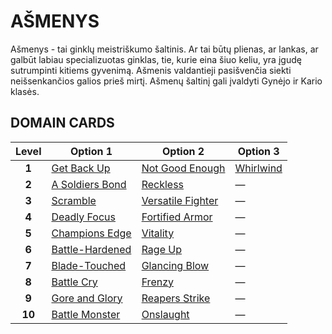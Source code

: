 # AŠMENYS

Ašmenys - tai ginklų meistriškumo šaltinis. Ar tai būtų plienas, ar lankas, ar galbūt labiau specializuotas ginklas, tie, kurie eina šiuo keliu, yra įgudę sutrumpinti kitiems gyvenimą. Ašmenis valdantieji pasišvenčia siekti neišsenkančios galios prieš mirtį. Ašmenų šaltinį gali įvaldyti Gynėjo ir Kario klasės.

## DOMAIN CARDS

| **Level** | **Option 1**                                           | **Option 2**                                             | **Option 3**                           |
| :-------: | ------------------------------------------------------ | -------------------------------------------------------- | -------------------------------------- |
|   **1**   | [Get Back Up](../abilities/Get%20Back%20Up.md)         | [Not Good Enough](../abilities/Not%20Good%20Enough.md)   | [Whirlwind](../abilities/Whirlwind.md) |
|   **2**   | [A Soldiers Bond](../abilities/A%20Soldiers%20Bond.md) | [Reckless](../abilities/Reckless.md)                     | —                                      |
|   **3**   | [Scramble](../abilities/Scramble.md)                   | [Versatile Fighter](../abilities/Versatile%20Fighter.md) | —                                      |
|   **4**   | [Deadly Focus](../abilities/Deadly%20Focus.md)         | [Fortified Armor](../abilities/Fortified%20Armor.md)     | —                                      |
|   **5**   | [Champions Edge](../abilities/Champions%20Edge.md)     | [Vitality](../abilities/Vitality.md)                     | —                                      |
|   **6**   | [Battle-Hardened](../abilities/Battle-Hardened.md)     | [Rage Up](../abilities/Rage%20Up.md)                     | —                                      |
|   **7**   | [Blade-Touched](../abilities/Blade-Touched.md)         | [Glancing Blow](../abilities/Glancing%20Blow.md)         | —                                      |
|   **8**   | [Battle Cry](../abilities/Battle%20Cry.md)             | [Frenzy](../abilities/Frenzy.md)                         | —                                      |
|   **9**   | [Gore and Glory](../abilities/Gore%20and%20Glory.md)   | [Reapers Strike](../abilities/Reapers%20Strike.md)       | —                                      |
|  **10**   | [Battle Monster](../abilities/Battle%20Monster.md)     | [Onslaught](../abilities/Onslaught.md)                   | —                                      |

